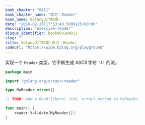 ```yaml
---
book_chapter: "0411"
book_chapter_name: "练习：Reader"
book_name: Golang入门指南
date: "2016-02-26T17:53:43.5089125+08:00"
description: "exercise-reader"
disqus_identifier: book000104011
slug: ""
title: Golang入门指南-练习：Reader
codeurl: "https://wide.b3log.org/playground"
---
```


实现一个 `Reader` 类型，它不断生成 ASCII 字符 `'A'` 的流。

```Go
package main

import "golang.org/x/tour/reader"

type MyReader struct{}

// TODO: Add a Read([]byte) (int, error) method to MyReader.

func main() {
	reader.Validate(MyReader{})
}

```

